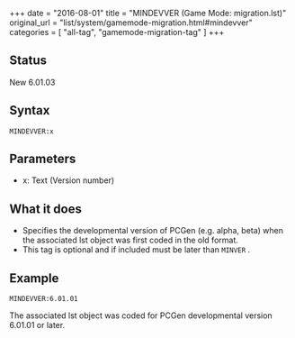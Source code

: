 +++
date = "2016-08-01"
title = "MINDEVVER (Game Mode: migration.lst)"
original_url = "list/system/gamemode-migration.html#mindevver"
categories = [ "all-tag", "gamemode-migration-tag" ]
+++

## Status

New 6.01.03

## Syntax

`MINDEVVER:x`

## Parameters

-   x: Text (Version number)



What it does
------------

-   Specifies the developmental version of PCGen (e.g. alpha, beta) when
    the associated lst object was first coded in the old format.
-   This tag is optional and if included must be later than `MINVER` .

Example
-------

`MINDEVVER:6.01.01`

The associated lst object was coded for PCGen developmental version
6.01.01 or later.

